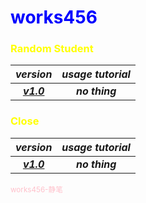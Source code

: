 # <span style="color:blue">works456</span>

### <span style="color:yellow">Random Student</span>

|***version***|***usage tutorial***|
|:---:|:---:|
|[***v1.0***](https://github.com/works456/works456/releases/download/RandomStudent1.0/Random.Student.1.0.msi)|***no thing***|

### <span style="color:yellow">Close</span>
|***version***|***usage tutorial***|
|:---:|:---:|
|[***v1.0***](https://github.com/works456/works456/releases/download/Close1.0/Close.1.0.msi)|***no thing***|

<span style="color:pink"><sub>works456-静笔</sub></span>